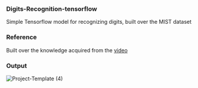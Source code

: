 ### Digits-Recognition-tensorflow
Simple Tensorflow model for recognizing digits, built over the MIST dataset
### Reference
Built over the knowledge acquired from the [video](https://www.youtube.com/watch?v=iqQgED9vV7k)
### Output
![Project-Template (4)](https://github.com/SadhaSivamx/Digits-Recognition-tensorflow/assets/106687593/45fe0041-5616-4278-9da3-f19989c72993)
